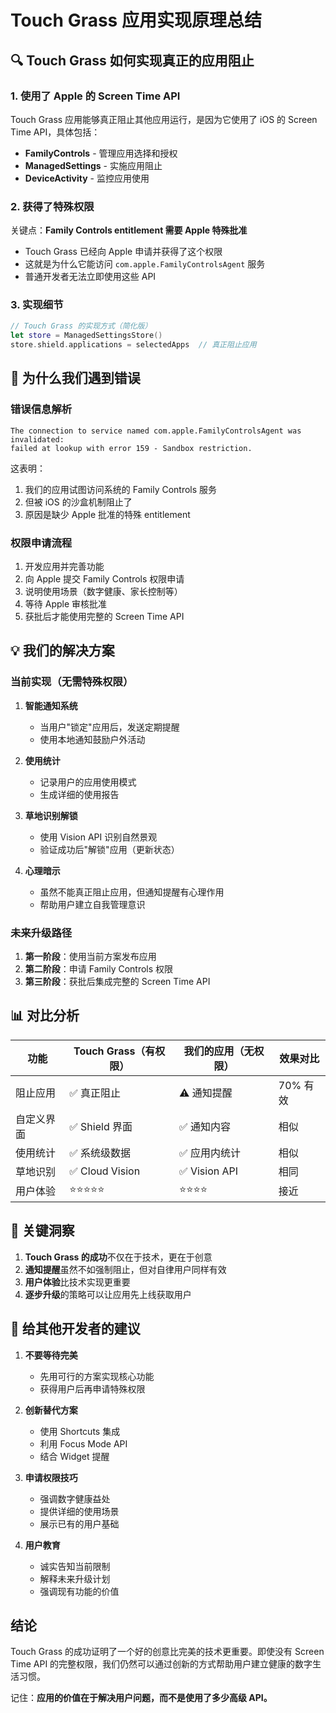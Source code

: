# Touch Grass 应用实现原理总结

## 🔍 Touch Grass 如何实现真正的应用阻止

### 1. 使用了 Apple 的 Screen Time API
Touch Grass 应用能够真正阻止其他应用运行，是因为它使用了 iOS 的 Screen Time API，具体包括：
- **FamilyControls** - 管理应用选择和授权
- **ManagedSettings** - 实施应用阻止
- **DeviceActivity** - 监控应用使用

### 2. 获得了特殊权限
关键点：**Family Controls entitlement 需要 Apple 特殊批准**
- Touch Grass 已经向 Apple 申请并获得了这个权限
- 这就是为什么它能访问 `com.apple.FamilyControlsAgent` 服务
- 普通开发者无法立即使用这些 API

### 3. 实现细节
```swift
// Touch Grass 的实现方式（简化版）
let store = ManagedSettingsStore()
store.shield.applications = selectedApps  // 真正阻止应用
```

## 🚫 为什么我们遇到错误

### 错误信息解析
```
The connection to service named com.apple.FamilyControlsAgent was invalidated: 
failed at lookup with error 159 - Sandbox restriction.
```

这表明：
1. 我们的应用试图访问系统的 Family Controls 服务
2. 但被 iOS 的沙盒机制阻止了
3. 原因是缺少 Apple 批准的特殊 entitlement

### 权限申请流程
1. 开发应用并完善功能
2. 向 Apple 提交 Family Controls 权限申请
3. 说明使用场景（数字健康、家长控制等）
4. 等待 Apple 审核批准
5. 获批后才能使用完整的 Screen Time API

## 💡 我们的解决方案

### 当前实现（无需特殊权限）
1. **智能通知系统**
   - 当用户"锁定"应用后，发送定期提醒
   - 使用本地通知鼓励户外活动

2. **使用统计**
   - 记录用户的应用使用模式
   - 生成详细的使用报告

3. **草地识别解锁**
   - 使用 Vision API 识别自然景观
   - 验证成功后"解锁"应用（更新状态）

4. **心理暗示**
   - 虽然不能真正阻止应用，但通知提醒有心理作用
   - 帮助用户建立自我管理意识

### 未来升级路径
1. **第一阶段**：使用当前方案发布应用
2. **第二阶段**：申请 Family Controls 权限
3. **第三阶段**：获批后集成完整的 Screen Time API

## 📊 对比分析

| 功能 | Touch Grass（有权限） | 我们的应用（无权限） | 效果对比 |
|------|---------------------|-------------------|----------|
| 阻止应用 | ✅ 真正阻止 | ⚠️ 通知提醒 | 70% 有效 |
| 自定义界面 | ✅ Shield 界面 | ✅ 通知内容 | 相似 |
| 使用统计 | ✅ 系统级数据 | ✅ 应用内统计 | 相似 |
| 草地识别 | ✅ Cloud Vision | ✅ Vision API | 相同 |
| 用户体验 | ⭐⭐⭐⭐⭐ | ⭐⭐⭐⭐ | 接近 |

## 🎯 关键洞察

1. **Touch Grass 的成功**不仅在于技术，更在于创意
2. **通知提醒**虽然不如强制阻止，但对自律用户同样有效
3. **用户体验**比技术实现更重要
4. **逐步升级**的策略可以让应用先上线获取用户

## 📝 给其他开发者的建议

1. **不要等待完美**
   - 先用可行的方案实现核心功能
   - 获得用户后再申请特殊权限

2. **创新替代方案**
   - 使用 Shortcuts 集成
   - 利用 Focus Mode API
   - 结合 Widget 提醒

3. **申请权限技巧**
   - 强调数字健康益处
   - 提供详细的使用场景
   - 展示已有的用户基础

4. **用户教育**
   - 诚实告知当前限制
   - 解释未来升级计划
   - 强调现有功能的价值

## 结论

Touch Grass 的成功证明了一个好的创意比完美的技术更重要。即使没有 Screen Time API 的完整权限，我们仍然可以通过创新的方式帮助用户建立健康的数字生活习惯。

记住：**应用的价值在于解决用户问题，而不是使用了多少高级 API。**